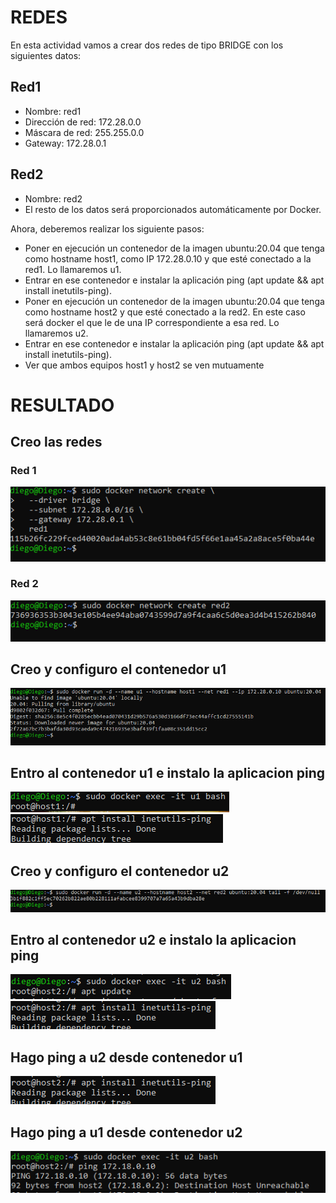 # REDES

En esta actividad vamos a crear dos redes de tipo BRIDGE con los siguientes datos:

## Red1

- Nombre: red1
- Dirección de red: 172.28.0.0
- Máscara de red: 255.255.0.0
- Gateway: 172.28.0.1

## Red2

- Nombre: red2
- El resto de los datos será proporcionados automáticamente por Docker.

Ahora, deberemos realizar los siguiente pasos:

- Poner en ejecución un contenedor de la imagen ubuntu:20.04 que tenga como hostname host1, como IP 172.28.0.10 y que esté conectado a la red1. Lo llamaremos u1.
- Entrar en ese contenedor e instalar la aplicación ping (apt update && apt install inetutils-ping).
- Poner en ejecución un contenedor de la imagen ubuntu:20.04 que tenga como hostname host2 y que esté conectado a la red2. En este caso será docker el que le de una IP correspondiente a esa red. Lo llamaremos u2.
- Entrar en ese contenedor e instalar la aplicación ping (apt update && apt install inetutils-ping).
- Ver que ambos equipos host1 y host2 se ven mutuamente

# RESULTADO

## Creo las redes

### Red 1
![img](capturas/09.png)

### Red 2
![img](capturas/09a.png)

## Creo y configuro el contenedor u1
![img](capturas/09b.png)

## Entro al contenedor u1 e instalo la aplicacion ping
![img](capturas/09c.png)
![img](capturas/09d.png)

## Creo y configuro el contenedor u2
![img](capturas/09e.png)

## Entro al contenedor u2 e instalo la aplicacion ping
![img](capturas/09f.png)
![img](capturas/09g.png)

## Hago ping a u2 desde contenedor u1
![img](capturas/09g.png)

## Hago ping a u1 desde contenedor u2
![img](capturas/09i.png)